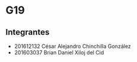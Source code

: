 # G19
## Integrantes
- 201612132 César Alejandro Chinchilla González
- 201603037 Brian Daniel Xiloj del Cid
